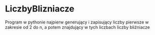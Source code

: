 # LiczbyBlizniacze
Program w pythonie najpierw generujący i zapisujący liczby pierwsze w zakresie od 2 do n, a potem znajdujący w tych liczbach liczby bliźniacze
